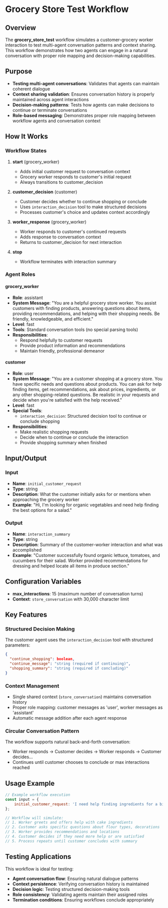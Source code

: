 # Grocery Store Test Workflow

## Overview

The **grocery_store_test** workflow simulates a customer-grocery worker interaction to test multi-agent conversation patterns and context sharing. This workflow demonstrates how two agents can engage in a natural conversation with proper role mapping and decision-making capabilities.

## Purpose

- **Testing multi-agent conversations**: Validates that agents can maintain coherent dialogue
- **Context sharing validation**: Ensures conversation history is properly maintained across agent interactions
- **Decision-making patterns**: Tests how agents can make decisions to continue or terminate conversations
- **Role-based messaging**: Demonstrates proper role mapping between workflow agents and conversation context

## How It Works

### Workflow States

1. **start** (grocery_worker)

    - Adds initial customer request to conversation context
    - Grocery worker responds to customer's initial request
    - Always transitions to customer_decision

2. **customer_decision** (customer)

    - Customer decides whether to continue shopping or conclude
    - Uses `interaction_decision` tool to make structured decisions
    - Processes customer's choice and updates context accordingly

3. **worker_response** (grocery_worker)

    - Worker responds to customer's continued requests
    - Adds response to conversation context
    - Returns to customer_decision for next interaction

4. **stop**
    - Workflow terminates with interaction summary

### Agent Roles

#### grocery_worker

- **Role**: assistant
- **System Message**: "You are a helpful grocery store worker. You assist customers with finding products, answering questions about items, providing recommendations, and helping with their shopping needs. Be friendly, knowledgeable, and efficient."
- **Level**: fast
- **Tools**: Standard conversation tools (no special parsing tools)
- **Responsibilities**:
    - Respond helpfully to customer requests
    - Provide product information and recommendations
    - Maintain friendly, professional demeanor

#### customer

- **Role**: user
- **System Message**: "You are a customer shopping at a grocery store. You have specific needs and questions about products. You can ask for help finding items, get recommendations, ask about prices, ingredients, or any other shopping-related questions. Be realistic in your requests and decide when you're satisfied with the help received."
- **Level**: fast
- **Special Tools**:
    - `interaction_decision`: Structured decision tool to continue or conclude shopping
- **Responsibilities**:
    - Make realistic shopping requests
    - Decide when to continue or conclude the interaction
    - Provide shopping summary when finished

## Input/Output

### Input

- **Name**: `initial_customer_request`
- **Type**: string
- **Description**: What the customer initially asks for or mentions when approaching the grocery worker
- **Example**: "Hi, I'm looking for organic vegetables and need help finding the best options for a salad."

### Output

- **Name**: `interaction_summary`
- **Type**: string
- **Description**: Summary of the customer-worker interaction and what was accomplished
- **Example**: "Customer successfully found organic lettuce, tomatoes, and cucumbers for their salad. Worker provided recommendations for dressing and helped locate all items in produce section."

## Configuration Variables

- **max_interactions**: 15 (maximum number of conversation turns)
- **Context**: `store_conversation` with 30,000 character limit

## Key Features

### Structured Decision Making

The customer agent uses the `interaction_decision` tool with structured parameters:

```json
{
  "continue_shopping": boolean,
  "continue_message": "string (required if continuing)",
  "shopping_summary": "string (required if concluding)"
}
```

### Context Management

- Single shared context (`store_conversation`) maintains conversation history
- Proper role mapping: customer messages as 'user', worker messages as 'assistant'
- Automatic message addition after each agent response

### Circular Conversation Pattern

The workflow supports natural back-and-forth conversation:

- Worker responds → Customer decides → Worker responds → Customer decides...
- Continues until customer chooses to conclude or max interactions reached

## Usage Example

```javascript
// Example workflow execution
const input = {
    initial_customer_request: 'I need help finding ingredients for a birthday cake',
};

// Workflow will simulate:
// 1. Worker greets and offers help with cake ingredients
// 2. Customer asks specific questions about flour types, decorations
// 3. Worker provides recommendations and locations
// 4. Customer decides if they need more help or are satisfied
// 5. Process repeats until customer concludes with summary
```

## Testing Applications

This workflow is ideal for testing:

- **Agent conversation flow**: Ensuring natural dialogue patterns
- **Context persistence**: Verifying conversation history is maintained
- **Decision logic**: Testing structured decision-making tools
- **Role consistency**: Validating agents maintain their assigned roles
- **Termination conditions**: Ensuring workflows conclude appropriately

